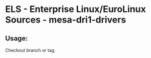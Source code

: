 # ELS - Enterprise Linux/EuroLinux Sources - mesa-dri1-drivers 
## Usage:
  Checkout branch or tag.
